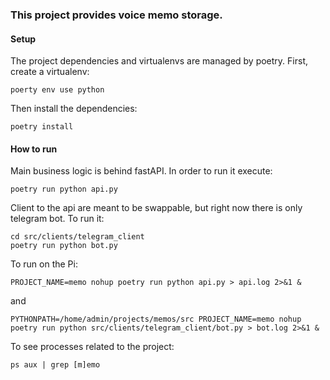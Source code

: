 ### This project provides voice memo storage.

#### Setup

The project dependencies and virtualenvs are managed by poetry.
First, create a virtualenv:

```shell
poerty env use python
```

Then install the dependencies:

```shell
poetry install
```

#### How to run

Main business logic is behind fastAPI. In order to run it execute:

```
poetry run python api.py
```

Client to the api are meant to be swappable, but right now there is only telegram bot. To run it:

```shell
cd src/clients/telegram_client
poetry run python bot.py
```

To run on the Pi:

```shell
PROJECT_NAME=memo nohup poetry run python api.py > api.log 2>&1 &
```

and

```shell
PYTHONPATH=/home/admin/projects/memos/src PROJECT_NAME=memo nohup poetry run python src/clients/telegram_client/bot.py > bot.log 2>&1 &
```

To see processes related to the project:

```shell
ps aux | grep [m]emo
```